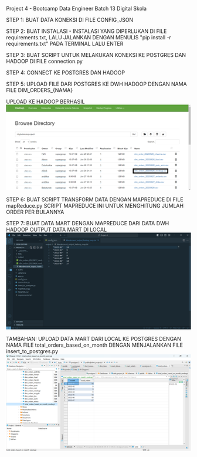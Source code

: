 Project 4 - Bootcamp Data Engineer Batch 13 
Digital Skola

STEP 1: BUAT DATA KONEKSI DI FILE CONFIG_JSON

STEP 2: BUAT INSTALASI - INSTALASI YANG DIPERLUKAN DI FILE requirements.txt, 
LALU JALANKAN DENGAN MENULIS "pip install -r requirements.txt" PADA TERMINAL LALU ENTER

STEP 3: BUAT SCRIPT UNTUK MELAKUKAN KONEKSI KE POSTGRES DAN HADOOP
DI FILE connection.py

STEP 4: CONNECT KE POSTGRES DAN HADOOP 

STEP 5: UPLOAD FILE DARI POSTGRES KE DWH HADOOP DENGAN NAMA FILE DIM_ORDERS_{NAMA}

UPLOAD KE HADOOP BERHASIL
![img1](IMG\img1.png)

STEP 6: BUAT SCRIPT TRANSFORM DATA DENGAN MAPREDUCE DI FILE mapReduce.py
SCRIPT MAPREDUCE INI UNTUK MENGHITUNG JUMLAH ORDER PER BULANNYA

STEP 7: BUAT DATA MART DENGAN MAPREDUCE DARI DATA DWH HADOOP
OUTPUT DATA MART DI LOCAL
![img1](IMG\img2.png)

TAMBAHAN: UPLOAD DATA MART DARI LOCAL KE POSTGRES DENGAN NAMA FILE total_orders_based_on_month DENGAN MENJALANKAN FILE insert_to_postgres.py
![img1](IMG\img3.png)







 




